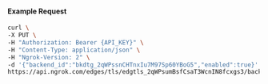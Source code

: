 <!-- Code generated for API Clients. DO NOT EDIT. -->

#### Example Request

```bash
curl \
-X PUT \
-H "Authorization: Bearer {API_KEY}" \
-H "Content-Type: application/json" \
-H "Ngrok-Version: 2" \
-d '{"backend_id":"bkdtg_2qWPssnCHTnxIu7M97Sp60YBoG5","enabled":true}' \
https://api.ngrok.com/edges/tls/edgtls_2qWPsumBsfCsaT3WcnIN8fcxgs3/backend
```
